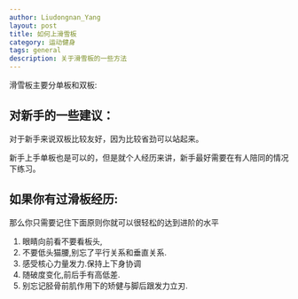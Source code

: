 ```yaml
---
author: Liudongnan_Yang
layout: post
title: 如何上滑雪板
category: 运动健身
tags: general
description: 关于滑雪板的一些方法
---
```



滑雪板主要分单板和双板:



## 对新手的一些建议：

对于新手来说双板比较友好，因为比较省劲可以站起来。

新手上手单板也是可以的，但是就个人经历来讲，新手最好需要在有人陪同的情况下练习。



## 如果你有过滑板经历:

那么你只需要记住下面原则你就可以很轻松的达到进阶的水平


1. 眼睛向前看不要看板头,
2. 不要低头猫腰,别忘了平行关系和垂直关系.
3. 感受核心力量发力.保持上下身协调
4. 随破度变化,前后手有高低差.
5. 别忘记胫骨前肌作用下的矫健与脚后跟发力立刃.